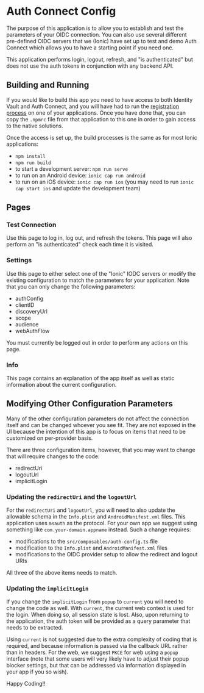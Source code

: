 # Auth Connect Config

The purpose of this application is to allow you to establish and test the parameters of your OIDC connection. You can
also use several different pre-defined OIDC servers that we (Ionic) have set up to test and demo Auth Connect which
allows you to have a starting point if you need one.

This application performs login, logout, refresh, and "is authenticated" but does not use the auth tokens in conjunction with any backend API.

## Building and Running

If you would like to build this app you need to have access to both Identity Vault and Auth Connect, and you will have had to run the <a href="https://ionic.io/docs/supported-plugins/setup#register-your-product-key" target="_blank">registration process</a> on one of your applications. Once you have done that, you can copy the `.npmrc` file from that application to this one in order to gain access to the native solutions.

Once the access is set up, the build processes is the same as for most Ionic applications:

- `npm install`
- `npm run build`
- to start a development server: `npm run serve`
- to run on an Android device: `ionic cap run android`
- to run on an iOS device: `ionic cap run ios` (you may need to run `ionic cap start ios` and update the development team)

## Pages

### Test Connection

Use this page to log in, log out, and refresh the tokens. This page will also perform an "is authenticated" check each time it is visited.

### Settings

Use this page to either select one of the "Ionic" IODC servers or modify the existing configuration to match the parameters for your application. Note that you can only change the following parameters:

- authConfig
- clientID
- discoveryUrl
- scope
- audience
- webAuthFlow

You must currently be logged out in order to perform any actions on this page.

### Info

This page contains an explanation of the app itself as well as static information about the current configuration.

## Modifying Other Configuration Parameters

Many of the other configuration parameters do not affect the connection itself and can be changed whoever you see fit.
They are not exposed in the UI because the intention of this app is to focus on items that need to be customized on
per-provider basis.

There are three configuration items, however, that you may want to change that will require changes to the code:

- redirectUri
- logoutUrl
- implicitLogin

### Updating the `redirectUri` and the `logoutUrl`

For the `redirectUri` and `logoutUrl`, you will need to also update the allowable schema in the `Info.plist` and
`AndroidManifest.xml` files. This application uses `msauth` as the protocol. For your own app we suggest using
something like `com.your-domain.appname` instead. Such a change requires:

- modifications to the `src/composables/auth-config.ts` file
- modification to the `Info.plist` and `AndroidManifest.xml` files
- modifications to the OIDC provider setup to allow the redirect and logout URIs

All three of the above items needs to match.

### Updating the `implicitLogin`

If you change the `implicitLogin` from `popup` to `current` you will need to change the code as well.
With `current`, the current web context is used for the login. When doing so, all session state is lost. Also, upon
returning to the application, the auth token will be provided as a query parameter that needs to be extracted.

Using `current` is not suggested due to the extra complexity of coding that is required, and because information is passed via the callback URL rather than in headers. For the web, we suggest `PKCE` for web using a `popup` interface (note that some users will very likely have to adjust their popup blocker settings, but that can be addressed via information displayed in your app if you so wish).

Happy Coding!!
